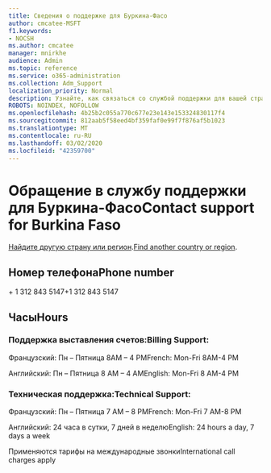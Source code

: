 ```yaml
---
title: Сведения о поддержке для Буркина-Фасо
author: cmcatee-MSFT
f1.keywords:
- NOCSH
ms.author: cmcatee
manager: mnirkhe
audience: Admin
ms.topic: reference
ms.service: o365-administration
ms.collection: Adm_Support
localization_priority: Normal
description: Узнайте, как связаться со службой поддержки для вашей страны или региона.
ROBOTS: NOINDEX, NOFOLLOW
ms.openlocfilehash: 4b25b2c055a770c677e23e143e153324830117f4
ms.sourcegitcommit: 812aab5f58eed4bf359faf0e99f7f876af5b1023
ms.translationtype: MT
ms.contentlocale: ru-RU
ms.lasthandoff: 03/02/2020
ms.locfileid: "42359700"
---
```

# <a name="contact-support-for-burkina-faso"></a><span data-ttu-id="736fd-103">Обращение в службу поддержки для Буркина-Фасо</span><span class="sxs-lookup"><span data-stu-id="736fd-103">Contact support for Burkina Faso</span></span>

<span data-ttu-id="736fd-104">[Найдите другую страну или регион](../contact-support-for-business-products.md).</span><span class="sxs-lookup"><span data-stu-id="736fd-104">[Find another country or region](../contact-support-for-business-products.md).</span></span>

## <a name="phone-number"></a><span data-ttu-id="736fd-105">Номер телефона</span><span class="sxs-lookup"><span data-stu-id="736fd-105">Phone number</span></span>
<span data-ttu-id="736fd-106">+ 1 312 843 5147</span><span class="sxs-lookup"><span data-stu-id="736fd-106">+1 312 843 5147</span></span>

## <a name="hours"></a><span data-ttu-id="736fd-107">Часы</span><span class="sxs-lookup"><span data-stu-id="736fd-107">Hours</span></span>
### <a name="billing-support"></a><span data-ttu-id="736fd-108">Поддержка выставления счетов:</span><span class="sxs-lookup"><span data-stu-id="736fd-108">Billing Support:</span></span>

<span data-ttu-id="736fd-109">Французский: Пн – Пятница 8AM – 4 PM</span><span class="sxs-lookup"><span data-stu-id="736fd-109">French: Mon-Fri 8AM-4 PM</span></span>

<span data-ttu-id="736fd-110">Английский: Пн – Пятница 8 AM – 4 AM</span><span class="sxs-lookup"><span data-stu-id="736fd-110">English: Mon-Fri 8 AM-4 PM</span></span>

### <a name="technical-support"></a><span data-ttu-id="736fd-111">Техническая поддержка:</span><span class="sxs-lookup"><span data-stu-id="736fd-111">Technical Support:</span></span>

<span data-ttu-id="736fd-112">Французский: Пн – Пятница 7 AM – 8 PM</span><span class="sxs-lookup"><span data-stu-id="736fd-112">French: Mon-Fri 7 AM-8 PM</span></span>

<span data-ttu-id="736fd-113">Английский: 24 часа в сутки, 7 дней в неделю</span><span class="sxs-lookup"><span data-stu-id="736fd-113">English: 24 hours a day, 7 days a week</span></span>

<span data-ttu-id="736fd-114">Применяются тарифы на международные звонки</span><span class="sxs-lookup"><span data-stu-id="736fd-114">International call charges apply</span></span>
